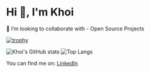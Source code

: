 # Hi 👋, I'm Khoi

👯 I’m looking to collaborate with - Open Source Projects

[![trophy](https://github-profile-trophy.vercel.app/?username=nguyenkhoi2806&theme=onedark)](https://github.com/nguyenkhoi2806/github-profile-trophy)

![Khoi's GitHub stats](https://github-readme-stats.vercel.app/api?username=nguyenkhoi2806&theme=dark&show_icons=true) ![Top Langs](https://github-readme-stats.vercel.app/api/top-langs/?username=nguyenkhoi2806&layout=compact)

You can find me on: [LinkedIn](https://www.linkedin.com/in/khoi-nguyen-61725b124)
